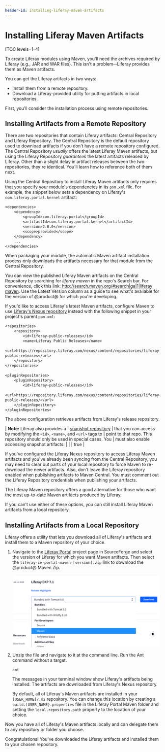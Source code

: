 ```yaml
---
header-id: installing-liferay-maven-artifacts
---
```


# Installing Liferay Maven Artifacts

[TOC levels=1-4]

To create Liferay modules using Maven, you'll need the archives required by
Liferay (e.g., JAR and WAR files). This isn't a problem--Liferay provides
them as Maven artifacts. 

You can get the Liferay artifacts in two ways: 

- Install them from a remote repository. 
- Download a Liferay-provided utility for putting artifacts in local
  repositories. 

First, you'll consider the installation process using remote repositories.

## Installing Artifacts from a Remote Repository

There are two repositories that contain Liferay artifacts: Central Repository
and Liferay Repository. The Central Repository is the default repository used to
download artifacts if you don't have a remote repository configured. The Central
Repository *usually* offers the latest Liferay Maven artifacts, but using the
Liferay Repository *guarantees* the latest artifacts released by Liferay.  Other
than a slight delay in artifact releases between the two repositories, they're
identical. You'll learn how to reference both of them next.

Using the Central Repository to install Liferay Maven artifacts only requires
that you 
[specify your module's dependencies](/docs/7-0/tutorials/-/knowledge_base/t/configuring-dependencies) 
in its `pom.xml` file. For example, the snippet below sets a dependency on
Liferay's `com.liferay.portal.kernel` artifact:

    <dependencies>
        <dependency>
            <groupId>com.liferay.portal</groupId>
            <artifactId>com.liferay.portal.kernel</artifactId>
            <version>2.0.0</version>
            <scope>provided</scope>
        </dependency>
        ...
    </dependencies>

When packaging your module, the automatic Maven artifact installation process
only downloads the artifacts necessary for that module from the Central
Repository. 

You can view the published Liferay Maven artifacts on the Central Repository by
searching for *liferay maven* in the repo's Search bar. For convenience, click
this link: [http://search.maven.org/#search|ga|1|liferay maven](http://search.maven.org/#search|ga|1|liferay%20maven).
Use the Latest Version column as a guide to see what's available for
the version of @product@ for which you're developing.

If you'd like to access Liferay's latest Maven artifacts, configure Maven to use 
[Liferay's Nexus repository](https://repository.liferay.com) instead with the
following snippet in your project's parent `pom.xml`:

    <repositories>
        <repository>
            <id>liferay-public-releases</id>
            <name>Liferay Public Releases</name>
            <url>https://repository.liferay.com/nexus/content/repositories/liferay-public-releases</url>
        </repository>
    </repositories>
	  
	<pluginRepositories>
        <pluginRepository>
            <id>liferay-public-releases</id>
            <url>https://repository.liferay.com/nexus/content/repositories/liferay-public-releases/</url>
        </pluginRepository>
    </pluginRepositories>

The above configuration retrieves artifacts from Liferay's release repository.

| **Note:** Liferay also provides a
| [snapshot repository](https://repository.liferay.com/nexus/content/repositories/liferay-public-snapshots/)
| that you can access by modifying the `<id>`, `<name>`, and `<url>` tags to
| point to that repo. This repository should only be used in special cases. You
| must also enable accessing snapshot artifacts:
| 
|     <snapshots>
|         <enabled>true</enabled>
|     </snapshots>

<!-- When the Liferay repository is configured in your `settings.xml` file,
archetypes are generated based on that repository's contents. See the
[Generating New Projects Using Archetypes]() tutorial for details on using Maven
archetypes for Liferay development.
-->
<!--
The above should be added once the archetype tutorial is written. -Cody
-->

If you've configured the Liferay Nexus repository to access Liferay
Maven artifacts and you've already been syncing from the Central Repository,
you may need to clear out parts of your local repository to force Maven to
re-download the newer artifacts. Also, don't leave the Liferay repository
enabled when publishing artifacts to Maven Central. You must comment out the
Liferay Repository credentials when publishing your artifacts.

The Liferay Maven repository offers a good alternative for those who want the
most up-to-date Maven artifacts produced by Liferay. 

If you can't use either of these options, you can still install Liferay Maven
artifacts from a local repository.

## Installing Artifacts from a Local Repository

Liferay offers a utility that lets you download all of Liferay's artifacts and
install them to a Maven repository of your choice.

1.  Navigate to the [Liferay Portal](https://sourceforge.net/projects/lportal/files/Liferay%20Portal/)
    project page in SourceForge and select the version of Liferay for which you
    want Maven artifacts. Then select the
    `liferay-ce-portal-maven-[version].zip` link to download the @product@
    Maven Zip.

    ![Figure 1: After selecting the Liferay version, select the Liferay Portal Maven Zip file to download.](../../../images/maven-select-download.png)

2.  Unzip the file and navigate to it at the command line. Run the Ant
    command without a target.
    
        ant
    
    The messages in your terminal window show Liferay's artifacts being
    installed. The artifacts are downloaded from Liferay's Nexus repository.

    By default, all of Liferay's Maven artifacts are installed in your
    `[USER_HOME]/.m2` repository. You can change this location by creating a
    `build.[USER_NAME}.properties` file in the Liferay Portal Maven folder and
    setting the `local.repository.path` property to the location of your choice.

Now you have all of Liferay's Maven artifacts locally and can delegate them to
any repository or folder you choose.

Congratulations! You've downloaded the Liferay artifacts and installed them to
your chosen repository.
